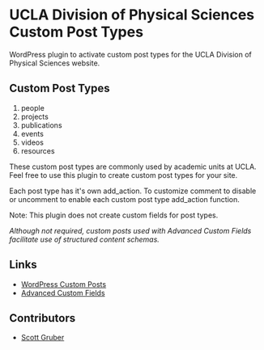 # UCLA Division of Physical Sciences Custom Post Types
WordPress plugin to activate custom post types for the UCLA Division of Physical Sciences website.

## Custom Post Types

1. people
1. projects
1. publications
1. events
1. videos
1. resources

These custom post types are commonly used by academic units at UCLA. Feel free to use this plugin to create custom post types for your site. 

Each post type has it's own add_action. To customize comment to disable or uncomment to enable each custom post type add_action function. 

Note: This plugin does not create custom fields for post types. 
 
*Although not required, custom posts used with Advanced Custom Fields facilitate use of structured content schemas.*

## Links

- [WordPress Custom Posts](https://wordpress.org/support/article/post-types/)
- [Advanced Custom Fields](https://www.advancedcustomfields.com/)

## Contributors

- [Scott Gruber](https://github.com/scottgruber)